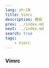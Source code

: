 ```yaml
---
lang: zh-CN
title: Vimrc
description: 模板
prev: ../index.md
next: ../index.md
search: true
tags:
    - Vimrc 
---
```


### Vimrc


